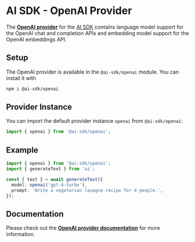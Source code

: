 # AI SDK - OpenAI Provider

The **[OpenAI provider](https://sdk.vercel.ai/providers/ai-sdk-providers/openai)** for the [AI SDK](https://sdk.vercel.ai/docs)
contains language model support for the OpenAI chat and completion APIs and embedding model support for the OpenAI embeddings API.

## Setup

The OpenAI provider is available in the `@ai-sdk/openai` module. You can install it with

```bash
npm i @ai-sdk/openai
```

## Provider Instance

You can import the default provider instance `openai` from `@ai-sdk/openai`:

```ts
import { openai } from '@ai-sdk/openai';
```

## Example

```ts
import { openai } from '@ai-sdk/openai';
import { generateText } from 'ai';

const { text } = await generateText({
  model: openai('gpt-4-turbo'),
  prompt: 'Write a vegetarian lasagna recipe for 4 people.',
});
```

## Documentation

Please check out the **[OpenAI provider documentation](https://sdk.vercel.ai/providers/ai-sdk-providers/openai)** for more information.
